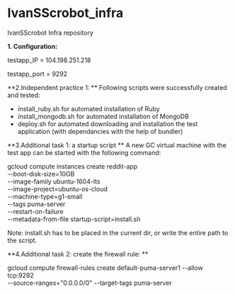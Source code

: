 # IvanSScrobot_infra
IvanSScrobot Infra repository

**1. Configuration:**

testapp_IP = 104.198.251.218

testapp_port = 9292

**2.Independent practice 1: **
Following scripts were successfully  created and tested:
 - install_ruby.sh for automated installation of Ruby
 - install_mongodb.sh for automated installation of MongoDB
 - deploy.sh for automated downloading and installation the test application (with dependancies with the help of bundler)

**3.Additional task 1: a startup script **
A new GC virtual machine with the test app can be started with the following command:

gcloud compute instances create reddit-app\
  --boot-disk-size=10GB \
  --image-family ubuntu-1604-lts \
  --image-project=ubuntu-os-cloud \
  --machine-type=g1-small \
  --tags puma-server \
  --restart-on-failure \
  --metadata-from-file startup-script=install.sh

Note: install.sh has to be placed in the current dir, or write the entire path to the script. 

**4.Additional task 2: create the firewall rule: **

gcloud compute firewall-rules create default-puma-server1 --allow tcp:9292 \
--source-ranges="0.0.0.0/0" --target-tags puma-server
